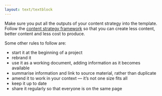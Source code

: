 ```yaml
---
layout: text/textblock
---
```


Make sure you put all the outputs of your content strategy into the template. Follow the [content strategy framework](/content-strategy) so that you can create less content, better content and less cost to produce. 

Some other rules to follow are:

* start it at the beginning of a project
* rebrand it
* use it as a working document, adding information as it becomes available 
* summarise information and link to source material, rather than duplicate
* amend it to work in your context — it’s not one size fits all
* keep it up to date 
* share it regularly so that everyone is on the same page
